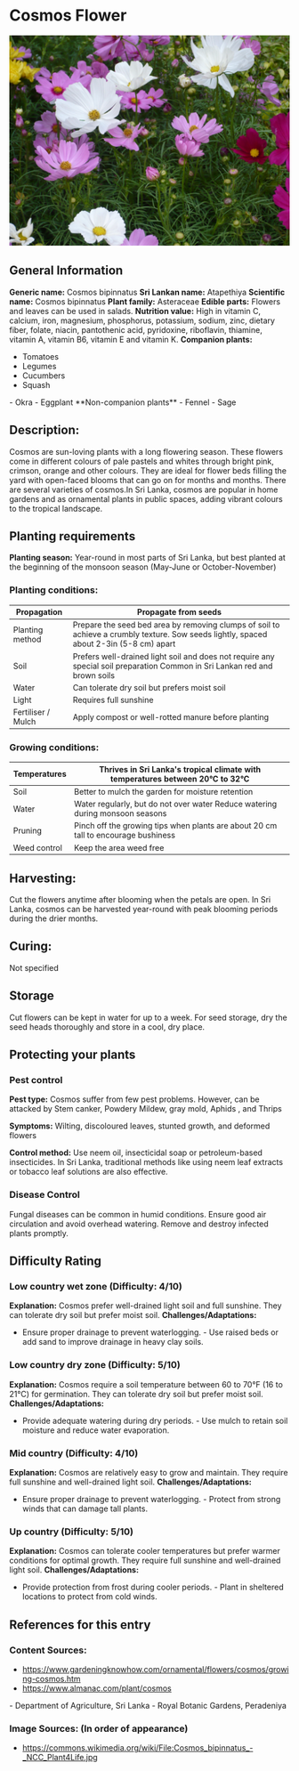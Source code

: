 # Cosmos Flower
![Cosmos Flower](../../assets/images/Cosmos-Flower.jpg "By Prenn - Own work, CC BY-SA 3.0, https://commons.wikimedia.org/w/index.php?curid=15788590")

## General Information
**Generic name:** Cosmos bipinnatus
**Sri Lankan name:** Atapethiya
**Scientific name:** Cosmos bipinnatus
**Plant family:** Asteraceae
**Edible parts:** Flowers and leaves can be used in salads.
**Nutrition value:** <update>High in vitamin C, calcium, iron, magnesium, phosphorus, potassium, sodium, zinc, dietary fiber, folate, niacin, pantothenic acid, pyridoxine, riboflavin, thiamine, vitamin A, vitamin B6, vitamin E and vitamin K.</update>
**Companion plants:**
- Tomatoes
- Legumes
- Cucumbers
- Squash
<update>
- Okra
- Eggplant
</update>
**Non-companion plants**
- Fennel
- Sage

## Description:
Cosmos are sun-loving plants with a long flowering season. These flowers come in different colours of pale pastels and whites through bright pink, crimson, orange and other colours. They are ideal for flower beds filling the yard with open-faced blooms that can go on for months and months. There are several varieties of cosmos.<update>In Sri Lanka, cosmos are popular in home gardens and as ornamental plants in public spaces, adding vibrant colours to the tropical landscape.</update>

## Planting requirements
**Planting season:** <update>Year-round in most parts of Sri Lanka, but best planted at the beginning of the monsoon season (May-June or October-November)</update>

### Planting conditions:
| **Propagation**    | Propagate from seeds                                                                                                                        |
|--------------------|---------------------------------------------------------------------------------------------------------------------------------------------|
| Planting method    | Prepare the seed bed area by removing clumps of soil to achieve a crumbly texture. Sow seeds lightly, spaced about 2-3in (5-8 cm) apart     |
| Soil               | Prefers well-drained light soil and does not require any special soil preparation <update>Common in Sri Lankan red and brown soils</update> |
| Water              | Can tolerate dry soil but prefers moist soil                                                                                                |
| Light              | Requires full sunshine                                                                                                                      |
| Fertiliser / Mulch | <update>Apply compost or well-rotted manure before planting</update>                                                                        |

### Growing conditions:

| **Temperatures** | <update>Thrives in Sri Lanka's tropical climate with temperatures between 20°C to 32°C</update> |
|----|----|
| Soil | Better to mulch the garden for moisture retention |
| Water | Water regularly, but do not over water <update>Reduce watering during monsoon seasons</update> |
| Pruning | <update>Pinch off the growing tips when plants are about 20 cm tall to encourage bushiness</update> |
| Weed control | Keep the area weed free |

## Harvesting:
Cut the flowers anytime after blooming when the petals are open. <update>In Sri Lanka, cosmos can be harvested year-round with peak blooming periods during the drier months.</update>

## Curing:
Not specified

## Storage
<update>Cut flowers can be kept in water for up to a week. For seed storage, dry the seed heads thoroughly and store in a cool, dry place.</update>

## Protecting your plants
### Pest control
**Pest type:** Cosmos suffer from few pest problems. However, can be attacked by Stem canker, Powdery Mildew, gray mold, Aphids <update>, and Thrips</update>

**Symptoms:** <update>Wilting, discoloured leaves, stunted growth, and deformed flowers</update>

**Control method:** Use neem oil, insecticidal soap or petroleum-based insecticides. <update>In Sri Lanka, traditional methods like using neem leaf extracts or tobacco leaf solutions are also effective.</update>

### Disease Control
<update>Fungal diseases can be common in humid conditions. Ensure good air circulation and avoid overhead watering. Remove and destroy infected plants promptly.</update>

## Difficulty Rating
### Low country wet zone (Difficulty: 4/10)
**Explanation:** Cosmos prefer well-drained light soil and full sunshine. They can tolerate dry soil but prefer moist soil.
**Challenges/Adaptations:**
- Ensure proper drainage to prevent waterlogging.
<update>- Use raised beds or add sand to improve drainage in heavy clay soils.</update>

### Low country dry zone (Difficulty: 5/10)
**Explanation:** Cosmos require a soil temperature between 60 to 70°F (16 to 21°C) for germination. They can tolerate dry soil but prefer moist soil.
**Challenges/Adaptations:**
- Provide adequate watering during dry periods.
<update>- Use mulch to retain soil moisture and reduce water evaporation.</update>

### Mid country (Difficulty: 4/10)
**Explanation:** Cosmos are relatively easy to grow and maintain. They require full sunshine and well-drained light soil.
**Challenges/Adaptations:**
- Ensure proper drainage to prevent waterlogging.
<update>- Protect from strong winds that can damage tall plants.</update>

### Up country (Difficulty: 5/10)
**Explanation:** Cosmos can tolerate cooler temperatures but prefer warmer conditions for optimal growth. They require full sunshine and well-drained light soil.
**Challenges/Adaptations:**
- Provide protection from frost during cooler periods.
<update>- Plant in sheltered locations to protect from cold winds.</update>

## References for this entry
### Content Sources:
- <https://www.gardeningknowhow.com/ornamental/flowers/cosmos/growing-cosmos.htm>
- <https://www.almanac.com/plant/cosmos>
<update>
- Department of Agriculture, Sri Lanka
- Royal Botanic Gardens, Peradeniya
</update>

### Image Sources: (In order of appearance)
- <https://commons.wikimedia.org/wiki/File:Cosmos_bipinnatus_-_NCC_Plant4Life.jpg>